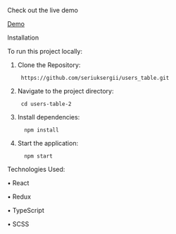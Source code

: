 Check out the live demo

[Demo](https://users-table-p9m9-6xq80q7j4-seriuksergiis-projects.vercel.app)

Installation

To run this project locally:

1.	Clone the Repository:

         https://github.com/seriuksergii/users_table.git

2.	Navigate to the project directory:

         cd users-table-2

3.	Install dependencies:

          npm install

4.	Start the application:
 
          npm start



Technologies Used:

•	React

•	Redux

•	TypeScript

•	SCSS







